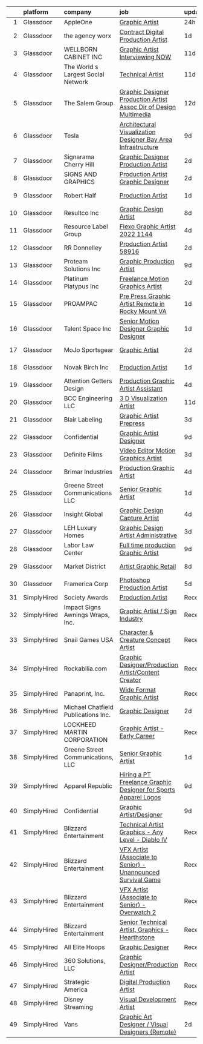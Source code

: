 

|    | platform    | company                             | job                                                                                                                                                                                                                                                                                                                                                                                                                                                                                                                                                                                                                                                                                                                                                                                                                                                                                                                                                                            | update_time   | location        |
|---:|:------------|:------------------------------------|:-------------------------------------------------------------------------------------------------------------------------------------------------------------------------------------------------------------------------------------------------------------------------------------------------------------------------------------------------------------------------------------------------------------------------------------------------------------------------------------------------------------------------------------------------------------------------------------------------------------------------------------------------------------------------------------------------------------------------------------------------------------------------------------------------------------------------------------------------------------------------------------------------------------------------------------------------------------------------------|:--------------|:----------------|
|  1 | Glassdoor   | AppleOne                            | [Graphic Artist](https://www.glassdoor.com/partner/jobListing.htm?pos=118&ao=1110586&s=58&guid=0000018397831816b24b67d22ed7a5f4&src=GD_JOB_AD&t=SR&vt=w&ea=1&cs=1_fbb46bcd&cb=1664694294908&jobListingId=1008177090872&cpc=9908D8D4413DBB8A&jrtk=3-0-1gebo661o2i7a001-1gebo662gi7ls800-9bc3a9fcd9d85e2f--6NYlbfkN0Akmm0SHSm6KXMG3PLe28cvsql5ALZY-VGg2iXYcU3b0_QqRwb6uEYTLIurolMOrvzVjwvofrjQQG1QRM7bs6xXJ3YnWgN3giFYKRj-P70AiQljaYbD-jXXdUH5o0LLQbVKn2yIGb2D-fEHJUj4KaFjKJwVB4J9zaXX0WfnVzFtqSCp7D2yKsSwd9yjW_Y_zPs-W6XJozQ0N2n6EIRJTHEVVAkcJLgsTPYMvqoPaealh9cakZ0j7sYeV9kUqZZBEZdxQVZRgLKrSYczFxA70q6W2UCDeZ2CLiPMECii2WsSTAoBE_5g7YnsoZ9EDDoFIuyfxqD8yyt_N5avsW72X9cioh71cOOahZB7Fp-YNxNFQlyeOR_pfyw9lI4v8VuBKufIwjDA9K-xzRXEVkwqQLfMlmgKDFjPBlZSDYjOJ3LZE4lLSJUIpf3s9kD4bBocbREgbO-Gjp6K7Z6MpVpJphJXHcnM4nXe-dYcFzPLj-W36Qe2PNakkvjZl4fNkvZHqOIdZIf4gHidKEW1Umk0BesKSHq7L_1FnF0OzYHtEZoj0tFOw3b0N6jhgkh7vexvrzRGOYFhdWESMTs-S0vlxuCh7OH_cnCUk48%3D)                        | 24h           | Corona, CA      |
|  2 | Glassdoor   | the agency worx                     | [Contract Digital Production Artist](https://www.glassdoor.com/partner/jobListing.htm?pos=130&ao=1110586&s=58&guid=0000018397831816b24b67d22ed7a5f4&src=GD_JOB_AD&t=SR&vt=w&ea=1&cs=1_e5a29e46&cb=1664694294909&jobListingId=1008174949891&cpc=FA84DF7EA1EC2398&jrtk=3-0-1gebo661o2i7a001-1gebo662gi7ls800-5aa36e5207e10dbe--6NYlbfkN0CNOKpjDIEH11s39GTuUki_mvxNbnX5BtDlH5CMrheAnKze_5JrwQ4joDkGUDohP_TrpD7pR57IWNRg20vGGlWyM0O6kgauzL91calhLMakeVSv5Shbwhy56pQolcK01yk62CgEVAollrmpPHxyeetwk_PLEyddjicKGPmh7177ehdNA27ia79fcs3ScZ2J4w1qjsyWzwziwJWY1oKVOl5Ip2VynrAL84uHHCqjDFwk07K84Xt5SANW5NfXyGV5bnHlMdeaPprmvDa8TuFZmjjdxj-ctg9KqT-gIIc4i_Ex7Mv5I4DNszpL9cn2M0LYqHnH5iLfC_tUwvMJAfCf7q1J07clqFbVaTji9iea2mYL3n5R94BEil8rarolA_Jb_tVuH-IrTB3uv4jtKWFX51MW-1HHzZ-Y2r1VKuqsP5J-297Ssf6NYbRxG349b3a7h6huF9E_PZwBOcDWEILnYxW9dMZQla2udLu79An5tcUs3WSE1nqZtNQ49S7NUFHg91z1prW6f3NAI0DrBLAE-dL8zNHCDgFe6Du_EsOdMVRqSA%3D%3D)                                                      | 1d            | New York, NY    |
|  3 | Glassdoor   | WELLBORN CABINET  INC               | [Graphic Artist   Interviewing NOW](https://www.glassdoor.com/partner/jobListing.htm?pos=124&ao=1110586&s=58&guid=0000018397831816b24b67d22ed7a5f4&src=GD_JOB_AD&t=SR&vt=w&ea=1&cs=1_2b48f933&cb=1664694294908&jobListingId=1008151330008&cpc=32EE424DE2B657EB&jrtk=3-0-1gebo661o2i7a001-1gebo662gi7ls800-9b37facb50ff1e26--6NYlbfkN0AhkjNy_Xj15MaJT8SEVZ_cPLF5-iMt0WSLYnUgPquIKJifxFTALjyZf_g7Fp1SEQjS1_Scan0O1cBmrehnJ7AwLotLL7Aa3qDEIriMcZe3t9JHibZXXJbw0Tz49-woX-nYUxNUWqIaMp4L4lyYlw0OvSjn7zrdhHveLXtnp-39nRhXSTJhKhgQhVWJGySRDOoeyovXYhGuLZany__CEyOWrUCBpJ3_q9GDulHCeRAmnvxGDdR5n9VYOMAhV-HjoLaOESlLar3bgw6_3HXVZwBahDLLylGZP5k0ltZGYVVQEYXnciXjre70nS9mkKobvwJRX4rTpH37PmiSgt_fkdUoSmPd8Mjbg0fJ_aVaetvDJhVoFlDp6sfQ-NG5fC6nxSUcql5QJ0LMG6OY2ptCxWj5OZRBUPstxCQcP_F8PomrGWdayjeJZ_2qUbxNyenVMoou0PV2TOzqETDe2BVBphvrDaam8wLFqSXplzEPR_x5fCwgH36ug9aDqUakl7TaYeuPQ9DF2SgRlVMwIHNbQxlB)                                                                                   | 11d           | Ashland, AL     |
|  4 | Glassdoor   | The World s Largest Social Network  | [Technical Artist](https://www.glassdoor.com/partner/jobListing.htm?pos=129&ao=1110586&s=58&guid=0000018397831816b24b67d22ed7a5f4&src=GD_JOB_AD&t=SR&vt=w&ea=1&cs=1_56971175&cb=1664694294909&jobListingId=1008152609394&cpc=F4EED0218A761C36&jrtk=3-0-1gebo661o2i7a001-1gebo662gi7ls800-f4704476e21baf2e--6NYlbfkN0DSgjPPcnEdvoK3uuxfISLALE6pB1FR7YSHOr_tSg5_QGIhoz_2VqUepdcKLBLI_zTYRTCT7JhMtuCzHb0Oliz6FG0C2h6_WcPQ0LrD8cCpioORXp_DZRbl_vvbFNtds92m0_tpI1ukYR3DwF1D-hGwNXeviqYsMHIPWO4BUkT9wTmIMbgmjDYonY0s3HndEkLMaG_oKaNPgGDb3aWY_C3VUDCeImscpreG66G7k8Z_8SPHR5i81wWrku3n33YNhy2Tlo2RYMyEIKQuVE0DbFn93an_HIvU-3wt0skgpKtfH1ePJ5CyZwyQBmL-HYmDksY0FIsDy2Y7uhFXP9TSmKPw6JBW8Izjrfu8nfgRJe44nANuKXwvVBN-5ZRQBwKZqIJsAM25ncy60ED1s8VD_owcBB2g-q82GSyQIoL6WBCnzNvNV--h2gZLCGUKwoswHrFjJjIWNxWqoAjOwpLMDD6IgndyxhKtF9QanBtbtz6VLT055CJrVIxx5bNmVyv17lLrI8arDtqHigqeybsgaMYCqFKzhJxs8AqLnrHKCCVAQl7hyKo7k5XnSh6h13IzMdgdAF3xk3N0OoyUVQ8NBOyftoL6cTovlHA%3D)                      | 11d           | Los Angeles, CA |
|  5 | Glassdoor   | The Salem Group                     | [Graphic Designer Production Artist  Assoc Dir of Design   Multimedia ](https://www.glassdoor.com/partner/jobListing.htm?pos=128&ao=1110586&s=58&guid=0000018397831816b24b67d22ed7a5f4&src=GD_JOB_AD&t=SR&vt=w&ea=1&cs=1_0c0340c9&cb=1664694294909&jobListingId=1008148990064&cpc=9908D8D4413DBB8A&jrtk=3-0-1gebo661o2i7a001-1gebo662gi7ls800-2fe65082ed9366e1--6NYlbfkN0DI1J_ROInBGL9dGBTS_0PV-qHgO32yAcDg9F7g9YSAovNFQkFD9voTeHgmiyAO-U6ACilEkod9qCf9qDDbkGdh0XDg9_ONo27BF9o_9TR7TaVFzN1H9NGCu1Toa0no-X56s-C9eyYkdPoTX17ld4KkGt5VT-Uxr6xwWvZOu_3h8iEOymjOjeMKeb3ZQUnCh_toKtq2XwsWlCI7rk0o850I7c0scLdEXg9FA5F5NTNay90cn6X3hkny6AY8bjzYE8ec0sSZ56AMEoB9kQQBC0xuL3aXdObXSQJwbo-BS-p8WO-2sNux5-uMDHdbsM0w-GDIiIXiD8EPxNahsfiW3cLgIW0witkhOzs_xhB0EINkJkau0-4ZJy87b1TvwTr6Ei0AHfMOTe1Hm5951Ar957Q6pazSzUkyyPVn_2Je0A8GG4Lof_lX9WnznNX0dbQvtSJTEkGCf9HAYrxUPCQSBu0uepiXtPkQja1dWp1A6Vh0tGUeW4TYXdJWPREh-eMccXIh0wH-c_GeOlgPctDTTczwB9L_D7SxAqDGNI_9Mm29IU26E189zsbGkEkH6dD1krs%3D) | 12d           | Chicago, IL     |
|  6 | Glassdoor   | Tesla                               | [Architectural Visualization Designer  Bay Area Infrastructure](https://www.glassdoor.com/partner/jobListing.htm?pos=123&ao=1110586&s=58&guid=0000018397831816b24b67d22ed7a5f4&src=GD_JOB_AD&t=SR&vt=w&cs=1_6be6c27a&cb=1664694294908&jobListingId=1008157424103&cpc=2CAED5C921A5F994&jrtk=3-0-1gebo661o2i7a001-1gebo662gi7ls800-c00e3ce54c079d87--6NYlbfkN0BkX03mv_qGbDFMol2YHqLRvzzvm2LmpzMO_FcYL_FtJlnJTzsjtFTdelRG5HbGrIfKuF7l_SRluDws8697LYRRPx4MMFF7B7pwyjHfCpqmLzDqtWZBv9sBU-l4VTomUZzFVEn3FD13pc01LVCjOXxofHXMT-b-Wgq_cKBdsuUzgmhEWQYaP4y9SHHRVh762eHfQRgB0CQdRbzMaW46jMppJNcxd8ebmKJiHOCoSFeg-oPeRdx5ctYLsDOxiYDOlyUFueACo_2HvgkKmmAudXU-McAOX1LiOrqJfdZ73tXkejLb8M-dIaiTkFvZyWJO3XXP7o61YS-rA9Krc2dlHfXQPjyMamvEHzO6ok_QbdP4UVwWc3tZWrog0EfAot4noQINktu8Uh1CNVJ0c75gYWlBtUvxQPPScLAugd_lSqGBVk-LgzOwpDrNHyjaWvwJGFp1E8Xn1J5c5D3SM6O0j5MnQ5ybNMLuBV_eTOY8cjJdeZWqTwx2NRyLFnQWw_qfkGaJ83QETzcxo3pFnU48LyQLiYdIuW55Tbc%3D)                                              | 9d            | Fremont, CA     |
|  7 | Glassdoor   | Signarama Cherry Hill               | [Graphic Designer Production Artist](https://www.glassdoor.com/partner/jobListing.htm?pos=115&ao=1110586&s=58&guid=0000018397831816b24b67d22ed7a5f4&src=GD_JOB_AD&t=SR&vt=w&ea=1&cs=1_e75df1e9&cb=1664694294907&jobListingId=1008171340862&cpc=9952A63AB06E78AD&jrtk=3-0-1gebo661o2i7a001-1gebo662gi7ls800-b91506c3b95d1793--6NYlbfkN0AB1JLwZtCwk1CIyZWoT1ZorXU6iisyKeD3-nJOT4wOf3zPvvIzlqrm4mgJkFTcrqIjRfUzMc1S5s8wmCQUe01pikxmbAnyJEfkPhHlbOcubWoiU2FMLRvkpegKenVV-hDMyZFsgUszh8z8_bBDAgQYUJUnVnZnUmK38hLKrpfz7AlOpapu_MpfR14jq_hwpF8Zp8vwOoLhtNrSRLhw8Iol0F03grfj6rBZcad3so8LcVLNPyHFUcV5iqIUO7yLxBrXtspHLtEuyw57dClnKB0MatT_cwR06xnXckCyewztWQfWIe_LEGCDevhN9dnvPmxDmVd--wAPOK472PKL8herP0S9Uw3kd0pKCQgvSbJnUZHdnFq-cqrbZvyCzVNNN7UiNZfV9FyfYmyRyKPQNL-QLbQM3DGa0fqUnn-AlFXtEXwd79F7konrz_PvLOgPqxkpoj8N-kT_J8ZtkAIA_P80eAsPPTnVWu8MVV_M-J_QA8RfwUm3C6gJdIchd0Wt16KE42-xjN3ws0plxc2CFAkA)                                                                                  | 2d            | Cherry Hill, NJ |
|  8 | Glassdoor   | SIGNS AND GRAPHICS                  | [Production Artist Graphic Designer](https://www.glassdoor.com/partner/jobListing.htm?pos=108&ao=1110586&s=58&guid=0000018397831816b24b67d22ed7a5f4&src=GD_JOB_AD&t=SR&vt=w&ea=1&cs=1_e4cfeaa8&cb=1664694294906&jobListingId=1008172229191&cpc=0C1A14C72F2C651E&jrtk=3-0-1gebo661o2i7a001-1gebo662gi7ls800-b19c6397b21dce4e--6NYlbfkN0BLHrcnJFjFStrARECeOnAtL_03lJW1Jty7r9AJqYZZCnbosjG_wiKZ1wcw83_IW-j0Ax87lCAg6PCsUn-pEmID_34JabrUp2sq3kGZTPS0xJuDlzO8lKmKtPqa4K5tYvQnTJmWcPG_OIEeYZfOAFfbC99I81xW6HuLKgo3eX8ao6ghJvg__qFTIYo0uE77wAdz_YI_AeMHNp768NRyIciMZKMeTLHzr7Gf0GRolhjXk8SchA2YVn9GHA6Uyaw1b1Pz3Gz4QztKWLwyw2xpDneDwcMOC_6iEqlS6IiDNqM0OjwLMx4TJjXttIBoZ-KEsXb_-dqvG_F9sLPeSPyROdj9wdwpXrf6ePV_xp6_0fZaZ86iWuF1-Dtxll0be66iO6Io2kyK-G2zbjMZs1AkgvMcanwKlewhGjhjxwFaPF_Ql0t5AyglIzvrqNDv9k9yxz6pvRroFsJ-ipA08UmoU63vE3wH-pHmJ3wyLKnTaNElMd81H32tqPcavUSaNrg5HUC3h2fVtHXocg%3D%3D)                                                                                      | 2d            | Naperville, IL  |
|  9 | Glassdoor   | Robert Half                         | [Production Artist](https://www.glassdoor.com/partner/jobListing.htm?pos=122&ao=1110586&s=58&guid=0000018397831816b24b67d22ed7a5f4&src=GD_JOB_AD&t=SR&vt=w&ea=1&cs=1_b0bc9d5f&cb=1664694294908&jobListingId=1008174960427&cpc=3DB599BF2F4828F0&jrtk=3-0-1gebo661o2i7a001-1gebo662gi7ls800-d41d3ebc8835de54--6NYlbfkN0CpzDdaQkua3np5pkmj49lKioZwmwxQ-yx5plwbYmV_M2CLBDBrPEXoXkIUtnH_BUdWURduWc5yCUj4mYIULKBOdS30AUZdje_R0dcO31KPexb85VsfSZfqLLZ1F7VW4DYKyNm5_WiFQs6f3xnSMgxidliHo2nBV_PLDmkfGFybXfLP3k1rjcgTbNQPT7587fAgW40NH7z1OW7KnxdCmT8ynAfiiEC_8AB2Y15WmgphByQOHP24wzCg48THkiEM4oX_0l2-RF-2G19ODTsi0UzPMl7e2CoLmPzHQ0zzITrsEk3gd4CYIniN-548YD-CKzFd62RoRU3704QYtWBsrT7usjNf-MnTNzfOlgkE_vDDOcYj3XMeKaI9QorFw98ACUHixRLa1GyW9eBNshgtPrhsaXJaQzpzIZ84JgQguGyhcHvq5EzHLDPvK6BTwnH6XAAgee1wTq8WYjFmR6sZvpF4k4gKQao292guAACKNMv8gsR5ubGm5h6PjvixeMKXzF2N0zDNUgXAe_ngQGmwP3zCsfMQk5mLI_5x5PyUNqn4AmVd-qcaHY--WgZBJejPJjA%3D)                                                     | 1d            | Burlington, NC  |
| 10 | Glassdoor   | Resultco  Inc                       | [Graphic Design Artist](https://www.glassdoor.com/partner/jobListing.htm?pos=102&ao=1110586&s=58&guid=0000018397831816b24b67d22ed7a5f4&src=GD_JOB_AD&t=SR&vt=w&ea=1&cs=1_f5c63e42&cb=1664694294905&jobListingId=1008158763572&cpc=41F4513DE90102B9&jrtk=3-0-1gebo661o2i7a001-1gebo662gi7ls800-15b7f6576225facb--6NYlbfkN0DeQGf4AmRrHPxvCZ-7rfCoEZ6TCTj4B1dx3K1REUlgSnB9core8ecicae8SUtyUdSKiVld7nMtvRBR897SQfY4gVUnjHmtnEbSlX65Z2vGizsHrr6BI2qCNxJWbO9sLBnePA7D67Oqowp0gDkhbVv2OfwZYTj-wcoae2h487PkkJpYT7VofTqiKpnJhjuMLYqPtfIKn7P4760R6xcaqyLa3wthcZof85sVXa8ojw7hjdkX851APHcckgcjizWD9KR5PeXYu09LrGwwU31L5tUm7e0-D-flVWTxHD_qhUho-0m8ELsIP3cufAlqxPPVubW9DK7FVh0WdeDp5asB6rqKFI5WplfsouIMHtkX6DfJmSEW_4wQUeQ-Zku1Ti6Xt6GvP9nIEuPDcI0SO6YbZsh1q_HeA_ZzVw0Djgfn27jy5DMXXj22N1-Fbt2ZsGps4bcHgXErqp7_j7rp5JaxpQ53TobwyqMox4rNHpFkcURXWCJq536XlOqjT9CACIMWPH7wPXBXI-lgtH9RMsHcf1RO)                                                                                               | 8d            | Novi, MI        |
| 11 | Glassdoor   | Resource Label Group                | [Flexo Graphic Artist  2022 1144 ](https://www.glassdoor.com/partner/jobListing.htm?pos=119&ao=1110586&s=58&guid=0000018397831816b24b67d22ed7a5f4&src=GD_JOB_AD&t=SR&vt=w&ea=1&cs=1_3504709d&cb=1664694294908&jobListingId=1008165685865&cpc=6BBECBC74F3AC36E&jrtk=3-0-1gebo661o2i7a001-1gebo662gi7ls800-6f85ee3588db0279--6NYlbfkN0B2WR4plp6y5p-zYGFLU1nYKWjfphwhtqV0dXUQ3iz0aa60mSLaO95d4Ht_o-GO6MowBQ-58VjOhEJtVNW8b5IYtBnh8XwcMcZCoaF0caCjnXK_6KozuHR-wSKKblO-oSVSP1eYaxx3ck1aMV4aQa_8MN8mJPbpkFJgF_3MuI3hj5AKK4csEXMGCJKDcUi0BMSq9wGmd5CP_c-2myhxtgh8ul7FbfycSSFezULcdZGaJt6kuApbGJHOZ6UtXTQw2r1dUZ454hw4HB6usATg9nST8Ik61jDAiMUX1DNOmy9O0YdTtX8xJF_5Z-HrTQWxgVkLHHa-OeEMAK4W2oz13eFo6oNw4ifZf8zlPptjEtW0zecLeL1T7vtZWmaVY-lbFi8i5TMWCQBzFv0_Tmybz0Ytmk5AbUhxCMFKWuatmAAnQSAB2fibNejbvE9pDi56PyuR-PknnNmPZjlTufXJHsHZ1Z5N3GRySX9dVakXpJ0BkncErFz709mHGiD7FIExEJkD68_S1OQOHBeoCsqsoVW3)                                                                                    | 4d            | Milpitas, CA    |
| 12 | Glassdoor   | RR Donnelley                        | [Production Artist   58916](https://www.glassdoor.com/partner/jobListing.htm?pos=120&ao=1110586&s=58&guid=0000018397831816b24b67d22ed7a5f4&src=GD_JOB_AD&t=SR&vt=w&ea=1&cs=1_073e8ad4&cb=1664694294908&jobListingId=1008171589945&cpc=B101C867B3EF2D75&jrtk=3-0-1gebo661o2i7a001-1gebo662gi7ls800-14b40de6b16644d9--6NYlbfkN0AD6XRjWzGsYkgq3cP_nmG8Ct3d_1eRbAqPP9NkOlY20LIafsXd39kZCKTtq2QNTOXeCfxNm7I1tvuLohw5tekycXEm8bbs9E8AkgQP5fHA50tNmXTVIqt9uMKLfQnN8emmnRPc5vy0F3fIuExCvuu2tKpfqzAwY_FZOB9YYMjUl2YDLymGbVSWoNVzMkrxy80tQNcTyUM1ckjsSSySh4bv_q6jE9SElv1ZDAy1RVuK7U6Zhs5n4P9eawST0QIlQbcsn5CAv_qwVaLr2r2MWs8F4kuTR4KsATuEGIBEaFeqTZ0kLJaorMeAIYtyC0izunPSlg40bOmmHQf8t7p2L0-R2SI1zTLvvANWA2ozvfGjY-Znr41zwHZXKZwaWA9mllfMkXDjeCj3AeqW3y8ZrE1lErjSB7eXzEYt0KKfdiU60dJxSS6ogvwWQ5kzZo444x2gcPbSVZb8ovZFgZOkqttm1kAvdZJzMzBTGbUsvepY8CizsD3c78OqpVmy7-cOPEc4uByCdAipgQ%3D%3D)                                                                                               | 2d            | Southfield, MI  |
| 13 | Glassdoor   | Proteam Solutions Inc               | [Graphic Production Artist](https://www.glassdoor.com/partner/jobListing.htm?pos=114&ao=1110586&s=58&guid=0000018397831816b24b67d22ed7a5f4&src=GD_JOB_AD&t=SR&vt=w&ea=1&cs=1_deea576e&cb=1664694294907&jobListingId=1008156779086&cpc=65CC663E25211861&jrtk=3-0-1gebo661o2i7a001-1gebo662gi7ls800-4ed327d40ffa8e77--6NYlbfkN0AEHyidsAqlM5jU6RNZv1Yf_D4e3sgfUyke_uMGTUdwuPcr_55d09YAwWfoz-8bbbz2oczzLuqmAlXBD17WLiViI2qXBXXoeRYVSHxe7thD9-93Lo6zQvDzENd8JhAJfyI0-viby3nyz4r2NTiCIQGbnQqo3REcQ8DsYgIye0WbygeezY_Pa6Sgrb0xxC_gUefCRU1HJr_0wcZLpVBSCw16KZvkOPm_orvLMyBUHhqmpmNqdVvBx6-7yBqXUc-Oo-jkDzJSzIb7mdXG7U7upTZRYAq0AlzmfROQvfVRlAxDA3ih_NwcCq9IVZPg3juqrbz6AN8hXPEKTA0jGqY05J153faOajSQJJlDTfWokUX_zkcJGzzTHkbOcM_qKPMuEv2hS2-KR9f7SAafUt6igawj5QGcbmBqcNoHB4myQZTbzdBhMUH6nGbQpKDt9S2V21ihgFciFA7hz_gLZS9HNTsOYQXzwp-8cIkXPoRNA1FRY2sIxK1ElJar4rykoZiYawnXO_2pYW-JsJ8mH1tZF_NA)                                                                                           | 9d            | Remote          |
| 14 | Glassdoor   | Platinum Platypus Inc               | [Freelance Motion Graphics Artist](https://www.glassdoor.com/partner/jobListing.htm?pos=105&ao=1110586&s=58&guid=0000018397831816b24b67d22ed7a5f4&src=GD_JOB_AD&t=SR&vt=w&ea=1&cs=1_54981a14&cb=1664694294906&jobListingId=1008171047992&cpc=01C0F35AFA5AA31B&jrtk=3-0-1gebo661o2i7a001-1gebo662gi7ls800-4e579694eb9d841e--6NYlbfkN0ChNQrbBQP-yodhqf6oFdODMgFeboQaGB94W3mDVh_v5x-hYDho02ZcVcPtC89B2HXFnmbOmiCLo-qlftHgzMlQxafYUzi-3pa-D1nRc8TrIKwMVnzL_1tqqjq9jt0dkvTmLSLm_VOvdTPmOCP7k5KC8o04Cw788A2QpWSb1OR_vHsma6G30YGMOjImRijYKEzP4pbBtbCqEO_2jrmNvp1W1o38kP1uzv9LL5eYvOwPf1UxS4apGSAR9bMI3IciFLYShHg-9mLIi9IzE08xk7Olw_id03aTnQKLIz3zCs9HFGKBphGDWCusVDioEF_sCgE8EGNecG6NW2tBBOKBrOkiRWQzPAa4Y0b4HNODW0XYjmc6x_O3oPvpdEGruyENCRFkAB2Kxq-Ku1lRFMLqE_-ulx0bW5sS5eVooUBuvk2Os98MGgOCGU55qDiDxJFzKmOqiwYAXPrUDPa50WWrMRDKr0C5mElW_HghRdgiRC4h82VUTmoIHKHMoBO9ahgzNg4EHTQawEOS89Eaf71A9V04)                                                                                    | 2d            | Bethpage, NY    |
| 15 | Glassdoor   | PROAMPAC                            | [Pre Press Graphic Artist  Remote in Rocky Mount  VA](https://www.glassdoor.com/partner/jobListing.htm?pos=110&ao=1110586&s=58&guid=0000018397831816b24b67d22ed7a5f4&src=GD_JOB_AD&t=SR&vt=w&cs=1_0df7b593&cb=1664694294906&jobListingId=1008175162348&cpc=82B3195DA92CAF92&jrtk=3-0-1gebo661o2i7a001-1gebo662gi7ls800-55fc361c85937629--6NYlbfkN0BUPABD-JdRRDh7EmCLK9y_9dLWAT252xWhbSL5vLFFg8dz1vIT__WS1V7NiyUpaLXp7J0VS4HZdIWho2aktOJTewQod_6-1ugis5bwOx_FGTAKwLdkN-TnaYuli9pqyK1gRZnuvuTyjh43vuXsPYslIRBYupDZqf-aZy10pMqSwPYEkDnQv3VXbm51Ml8vnAIwo8czG8DXDfIhLcnVaEW1uxiOmBxtbPk-t9_UhIa-vxepIWfyT-4g8Z5UdNOV5Yb_rXLOOJWDwxiF0TidnnLMgQaAoHlsVLcy5r2nzccSiMQy2CeaCZvOLEK5Q8pSGpXGJVguKkE9E9xU_ncSjti1eu06hcMcERBXHKUY8liJw4GQKBYY-faGL6FgBUXfeBPNBgLy1DWlUEwK1t-njpbJsbBFZLNtf0h5lB1MqagvRhK2dnptWdWo5rcxL9lAAVct1jubPU9GUFkuRlKQL5gE3trTqu-SE20YWm9FxgHbwP-PAKxMbWQ39x_jOFgqgNIJL8-iUAtbEA%3D%3D)                                                                          | 1d            | Rocky Mount, VA |
| 16 | Glassdoor   | Talent Space  Inc                   | [Senior Motion Designer  Graphic Designer ](https://www.glassdoor.com/partner/jobListing.htm?pos=127&ao=1110586&s=58&guid=0000018397831816b24b67d22ed7a5f4&src=GD_JOB_AD&t=SR&vt=w&ea=1&cs=1_01332e9d&cb=1664694294909&jobListingId=1008174155071&cpc=48B9F4758953335C&jrtk=3-0-1gebo661o2i7a001-1gebo662gi7ls800-b0d549859c5e7620--6NYlbfkN0BOEstObOQD_ogjKDbW5-Rezlx5r_kqSXxr2dm5zbHa8vBTRAAfVnIbwd_vTYl9BThrT_KcXkiHxGACvvkBhjq73Ab3nV-cXqfN2Lbwkapo-hfY3cRN2V4qdUxNyArDCsqVAuJgvb4C0EpA0caf-VbBaBSS96Pw3QKEucQOzPi9zlq7DQczSy6_af6lPa__jlIfaN0USy8SMHuJL5Hzq0TEoeJxZJsFN3FKoEt4E3Nsj41ghDjOVEAynBWD6KoK68est3-jPUHgX36ezZ3FWWMf9l0H9IzL2VtMdwdOVgjA8F6_ySDK_zGwgzwATDHS5WchyJ2lbWeKhh5mKIl1lKyfVitfSRPnZVf9QyWu9Ly4xx4S6wWMHo091NI_o94Z__zFwZtOTt6S5UX7Eqweh55vGHSpd0mTnm52JK4GCqqIzAsRO5KgAWh6mBCToeZMxEiOuE6J5CXelMRKiDASr7MTMwBTzNt8kui1JdKoKgHlnYIAkkcql_MKTEePfT4DWOmeYE7gmw8E1ZsNXjKqACq28VGEkCZ_fuE%3D)                                                             | 1d            | Remote          |
| 17 | Glassdoor   | MoJo Sportsgear                     | [Graphic Artist](https://www.glassdoor.com/partner/jobListing.htm?pos=111&ao=1110586&s=58&guid=0000018397831816b24b67d22ed7a5f4&src=GD_JOB_AD&t=SR&vt=w&ea=1&cs=1_36157e47&cb=1664694294907&jobListingId=1008171512400&cpc=7095061949A44974&jrtk=3-0-1gebo661o2i7a001-1gebo662gi7ls800-1f00c6af5be35ed5--6NYlbfkN0DLWr0FuvwmpNY589ecXM0wpB-l41nBtAe9mv-PvJGiqQM4HdeWJsAog3PQh3z0yuhy_Mqf_0eMRTqhm8q8fh-QeCaySDe5u-gwlX1cGJcKspCcvEhx5VtENl3hT1szZMMr6mZOCo_qC0m76Vb_RG8Ig-Ieexn74v70IthqcMJZ983OaBp9vGEtF4KOafGRwxBcugUHk2FhEwtUiie1Q-Hyr9a-jw6DCKNBuutCdET3lXpLkg8Q66rLHAtHK0mu94dRyiOgmQs2d2kD-4SHGUeC-YRzvShwAbDJQPu0hHtrvzUo9V_fcoYTI79jBKVpzRfebQhW-UUeP8o5_490H7ucvdXKaofoLbck8rw14aALtTofiGrWA5mo3i8JU1rSgjGgXPkd90TbC5IK1nUHSsR0gx5GGN4yHb_ZLbMqgJw0WmbCS1VsNiEF-Vo_5pzor3zquV_doRzBJiDsmKtYWB3HxjBzoWzIyzt8i8Fpg6nYh71yQhC88yWaJeFhl20xQxs%3D)                                                                                                                        | 2d            | Columbus, OH    |
| 18 | Glassdoor   | Novak Birch  Inc                    | [Production Artist](https://www.glassdoor.com/partner/jobListing.htm?pos=107&ao=1110586&s=58&guid=0000018397831816b24b67d22ed7a5f4&src=GD_JOB_AD&t=SR&vt=w&ea=1&cs=1_ea1354af&cb=1664694294906&jobListingId=1008174988239&cpc=85D4E989D68E6247&jrtk=3-0-1gebo661o2i7a001-1gebo662gi7ls800-d129d30b54c4fa0b--6NYlbfkN0BBGG9LMNqL16EzDx9S3nKk4b6IwprgSJginr0DZD_oW-QspO1HW55HU_3oc1yK5oIBs_RZmGml0RIOMW-RqtA4KhwiCON9XLBzpZqdmJ_xuR9LefFH47itFPBfUUHS2rrl2ADeubi4dA5wOhtMMjz_JeKhVkUyyyiz-Pdx1IGhawkTcONwN3xddIGDvEUW4BmvxfULV-JEmY4yGnJpV8T3ChmFZJdhNW4WqrENa_Lz4ZwpfO2W3YH77Q5FGPUIgnGYFC2xSzVtNynogEPSwnkglo0wN9mCLGFqUqUI2rr3ZhkYlKULNu7BgRP42ugpyhSXWr2dIzbLhpoGgd0xqOaNjbNCBSfWDyP8MDo2CP-3WcU0BF5gmSR6FPAmhcEqf3qlgNH8f2O8k1Hdb8DK5l7TbSR_TLGMvJJ8G-5u9FakPf1VFrpwpChlJe49cRafhrp68UpzPoldgW3hjjgeedrES1sFtzn-oW7z-oKPGYKFsiFX3l5KAWj55FGiI6yjjnHSGhN8J4Na0w%3D%3D)                                                                                                       | 1d            | Brooklyn, MD    |
| 19 | Glassdoor   | Attention Getters Design            | [Production   Graphic Artist Assistant](https://www.glassdoor.com/partner/jobListing.htm?pos=113&ao=1110586&s=58&guid=0000018397831816b24b67d22ed7a5f4&src=GD_JOB_AD&t=SR&vt=w&ea=1&cs=1_69684130&cb=1664694294907&jobListingId=1008165434131&cpc=B576E40E3A51D23B&jrtk=3-0-1gebo661o2i7a001-1gebo662gi7ls800-adb3087f81ac73a9--6NYlbfkN0COcDw_2rzmOwXmDa2sFdISx-jkk_61EYZJCIePYVoem1pnPAL0h8Gj2onIpTc2T8-kTv7fkaP7ePJ9xhPgoE_uB7WFLWN3oa8tOgQp3jfc2pO2Q1wSoda6yfxLchkznjjyNMxE0-MFrjQFWVaq3PbgQXQh5Nt1fn_utLL0kS1j2SGO-Qv_U12_g3G5QGiN5YpP2W5G-BXWVb2Vxe88UlolPwvepde3-7q6SlF1P9BF_5PEh0GLr0qDfZ7HNnzLAjPNmncr1Mtf8ic_hZR5y38Y_8XIh45Wc8e_CQ2vDLibk5YFKv-r2q186HIpX1wzWzZq6H3LWZrgdDL4qMA3c7SsjGXDXrz4otLOBoaU0EqwC2W5gUht9PYmG3uc8_xQ2rWbWKwLfgVVgrNiId_DLIZUGwg3Zws5hvipCxM5nQp5RFs6XDqMpnk9PI9Rd6p5_VkJiR5MmD3Lz3gfsZSDKxSUETP1MwtqvSkgT2DQF7RlZmrX6wsgbc2fEo9wn1T5w5lPfZYAd3_dQC7oBSKV1BmY)                                                                               | 4d            | El Cajon, CA    |
| 20 | Glassdoor   | BCC Engineering  LLC                | [3 D Visualization Artist](https://www.glassdoor.com/partner/jobListing.htm?pos=104&ao=1110586&s=58&guid=0000018397831816b24b67d22ed7a5f4&src=GD_JOB_AD&t=SR&vt=w&ea=1&cs=1_ab11ea71&cb=1664694294906&jobListingId=1008152719316&cpc=D975E6D323D47586&jrtk=3-0-1gebo661o2i7a001-1gebo662gi7ls800-04b7d80e9c0fc6af--6NYlbfkN0CAddgBklkkUojUV23C5ENrBOX7WyNdbf0KU89bOUJxK2QK6DCs98sKGauzi1vKMHI8wyOyZg7YiCAZD3hSoe0-rxv12lydIxZIwg4dCtQJNwfSpk7uBqwFx9BIT1ctrc7M3yfHhNlRARo16HI8nnrFREmATAliEBIyJ3E-_EhSNTaNANgWD0ufxfCIVb2PR03Vxv_V2mn-6nk4Es9C9GwVBe9KDw5UuPiRhaYRCeJFSnkM6qBS1OW9lFJO8ebY6habyd4L_UEBIB3suqwnyc4WCsVS8TWdF01-H-zTliDBJVQIkTIjUUVA-DHJzjeRCfwnjOUrDTTeBsacXupInxwnaRI2L0sONd2ZMxsgtJry9DA4FiMQ4tL-x9o0BBZrZiwNPtGEb6sMfqappUrnQWOD7bdwp8ky3kDQlAlNpVT3ImfUBvlKzSv_ms1U1EbrITDmeNsxlyfeX6ZUSQ1pVsuaBAT9JztdMMQ3-LOvqOkpcwvHhkFKXikObpe_bcgyjHY6gsL182F60B7vr9oZzKo2PKAIs8JK5GZW35QvlI4KwMI-JiBppKOL16gdCxZzaEKK47XGtFYX1g%3D%3D)                                | 11d           | Miami, FL       |
| 21 | Glassdoor   | Blair Labeling                      | [Graphic Artist   Prepress ](https://www.glassdoor.com/partner/jobListing.htm?pos=103&ao=1110586&s=58&guid=0000018397831816b24b67d22ed7a5f4&src=GD_JOB_AD&t=SR&vt=w&ea=1&cs=1_bbe34555&cb=1664694294906&jobListingId=1008168686905&cpc=0A88B0016E52E137&jrtk=3-0-1gebo661o2i7a001-1gebo662gi7ls800-8a9c31a51758d87c--6NYlbfkN0Bo_CM2a8GgFIiw_-9fb5ug3xmG_MFCzpxBl7ntROtVZSqlWgkWgm6QNwDCwIdXC17UP14Ka69yPNEWLKNOhVMSS7Os03ZC_Tmp7FWR6Mk_ScV2wCp3wLHxjPVzHNNyW8Wg1tbtVpNui45XeIHfxiFnTtfx85BQaSW9CvtRJ3WS7-a6YHOKPJc8vbO3Yu5ANdw6xbQqOzarK59YjkX5ddnZju9EDQVnTZro9lWosFf_RPNHEbzA6rHGLUHyDNVFTUR_2b0wKDI4xNI_sb4XOe_E_WaQcDUGEko8jRYIUnr9VTWHZkQazpUSIFR3Xa7K0aPB27mJRJ27u3Jh4DCPl7HhIOFSrli6E87YA3yWRWCRqOAtdHpwhU0_W_CoPsfKKdDk02n8CNlO7rHYKeWj525_tQj3499jYI5YbAUfVRtqQNWChuRJpxfXZz8s92ZSZVfM9U9zT_c_ZLwbVp3B8YcB-5RGMNqbcPkb0OYTtEDxP4Ewtc4334ukJsizyBoKRAzcEX413GL1o5-KgTkVSWkp)                                                                                          | 3d            | Denver, CO      |
| 22 | Glassdoor   | Confidential                        | [Graphic Artist Designer](https://www.glassdoor.com/partner/jobListing.htm?pos=106&ao=1110586&s=58&guid=0000018397831816b24b67d22ed7a5f4&src=GD_JOB_AD&t=SR&vt=w&ea=1&cs=1_51bd83d7&cb=1664694294906&jobListingId=1008156194254&cpc=18B9B60E52E5A655&jrtk=3-0-1gebo661o2i7a001-1gebo662gi7ls800-8d7dbfc41be50e1f--6NYlbfkN0BBApSCe8UkoDFUdPjGJGk8b0MTMAA9T7qj8oBjbEembMIyLwf-YKqO9up9wpXKSNnXrzGNUjXf4tsdZIY4mTgAiq1QlhyPt0iE1A4ZATIQpRh5o5LzcyJjSZQ88eey_msJCExHIiZ8jX2ahI0XNa-t2y8Ksug7PYdyV32Dk_vHZsKvmxw1MHSDRLtabYfy3Zd-sQjx4QfDxJ9qIj8bQU8A7ClhGgALDOALfKSZTHLCZEHkxSthqXh91oPVauFUrokXjadbM6XQd3VCUyeEJl4D-m8pFdTz9iPt4Wr6tHdsx9xzTzawoAQhWvwk6udkLBrlV0BjYWCp9hiWx3neiiBhwe3ifAbgvSzmvWzQ3FFhLo6x6GZUrxbOOysWtxV_dW4Ku5TYx69eo2cLiSy2Z2uK9MfOJvsd4AMLTHvcKV9ZZgwAfKmc8dMEpI38hMXp8NTmcv9Nkdz8fj2pBRqqv0PyBpby1px_A_FI1HCvOFT7yA0aMZN1IzheeRdyadIje_A_CCyP-rDrysp8cATYhW_f)                                                                                             | 9d            | Sherwood, AR    |
| 23 | Glassdoor   | Definite Films                      | [Video Editor   Motion Graphics Artist](https://www.glassdoor.com/partner/jobListing.htm?pos=117&ao=1110586&s=58&guid=0000018397831816b24b67d22ed7a5f4&src=GD_JOB_AD&t=SR&vt=w&ea=1&cs=1_76dfbb3d&cb=1664694294907&jobListingId=1008168446420&cpc=632C08DE5A4EA969&jrtk=3-0-1gebo661o2i7a001-1gebo662gi7ls800-0af05b1b35c738e1--6NYlbfkN0Bzkuy17zoNwKMVjyusHhR7JNYo3SmelKzW8jp1Pa4Tk86Voyh0nfPYf1A8QwEz6l_SMt-3ZqoNzorcfjgMxwyQUrierpDMkTXdpFljdbUNKfguWb7iQQcOVjrMwvpZrZWUSeLIQmDJqCFbrEnSFc2elpxE77vptBFiji4ouDbsOyPYTCE3k7M0tu2yA7Ig-3HJPL6sHMRgpMV19dOK98haQKXa-MZegZrJeHWT5AT0UTUuUKFz80emTfJOtR__knAin2YRYAKRVAo07yy2Haw1q2IBwlVs1L7O1Pt7Y_AMgJP7zd2yojS7t1NOgANBJecrjuPCUWLo9NVKSpeP1MVtm4Wb1ngm7X9YM5RvGT4c9GXV1LO-o0LUdPKMKSVIG5rkJn5bss0W2uMf2498qdbNKnyf5ntRLwo3KHqwOk1hQqD-Mq9JPTOBGxxPPWnVPtLO9wKUv7VWm1OFuh7eMEyvUPKtoQeH9zPxVU00MIswm7uLl8hGreNbsEAErk6v4PbYddPd-ZrFlw%3D%3D)                                                                                   | 3d            | New York, NY    |
| 24 | Glassdoor   | Brimar Industries                   | [Production Graphic Artist](https://www.glassdoor.com/partner/jobListing.htm?pos=121&ao=1110586&s=58&guid=0000018397831816b24b67d22ed7a5f4&src=GD_JOB_AD&t=SR&vt=w&ea=1&cs=1_6edc6317&cb=1664694294908&jobListingId=1008165853537&cpc=FD1C1DA32C38CFA7&jrtk=3-0-1gebo661o2i7a001-1gebo662gi7ls800-fad5e304f37c06df--6NYlbfkN0A4hgeKHdLyHgzaskNEvl2xXMVaueUT71iJOYpLYISQUH_rOuc1_2njVRQ4yx9nZtUiiRxLZNb1VFuvp1seXk-bjr-avmHFev2fqCSpnOUDBYJIx4QGdMrA5iDKOXnrq2rwgtsJ-jsj6Ha1j-xXjfxz93Tgkn96y2g1KSR4MXcR-H8GnLuzcORuFyq6j65mgtMjVij9kh2S0xiNTPNsCRT9Xq6WiBjCDVCIAo0mtMIewzjE0nLvlv1HytT9j_KgGPqQfrwiBsZ25A5gXXrbdOI_Ed6D6T667eEsVtXfxOfv0YQWA7cf46cleE9frYkiopkEGpmTkt4r6AljHPs1HW7b6TH5fCrLI2yGjpWa_xkeJlT4vu9KRRqtibKk54dd15wzGi0eCdD8uOEef14zAyB5xfmekUyUBMUVKzI_XvJ7dIYgDwvyIrGKq2FxmObvk8CwQcK4hOsWZER2WzhK9ClrUOsGIvqgJIA-2qKm-iONQtzQeyWIrxFovudHMMHzCVi6ogy40JmrGA%3D%3D)                                                                                               | 4d            | Garfield, NJ    |
| 25 | Glassdoor   | Greene Street Communications  LLC   | [Senior Graphic Artist](https://www.glassdoor.com/partner/jobListing.htm?pos=109&ao=1110586&s=58&guid=0000018397831816b24b67d22ed7a5f4&src=GD_JOB_AD&t=SR&vt=w&ea=1&cs=1_dfa92187&cb=1664694294906&jobListingId=1008174967604&cpc=DE56C24FF6DEC286&jrtk=3-0-1gebo661o2i7a001-1gebo662gi7ls800-239e63587eac3a38--6NYlbfkN0BYcH5jrJI8vgTxxS8qAO7PZMASUZAAClVo3oaGspGiWHqYOibnbAy0wNi2JtLeiyzJagDtrv-UOORLEWA3w2TF16qObTRzqPl2MX5z1rrWk1ezPs2OtuBp_PWSsNOKz99he1Kx7kWTKY_Hm0m8bC7b_jJIhhd5Oxugxqpb8ZxiNKSXNEv5RnMchKuGmaeKgKIw5cIS8nL5QxIixnEJzmTaapnTUam1hDsZM-aWURK530-47nTaJO-rLL26-SjTrWIRfGsclqteOJ1p5SWPhtepVIX-nrUZFZBoUvTK6_Yz1TkG2nPaGEpF0zdBBQWAlRSFa2GtDFYGT3eqkXc3iBgwTo5MxA9TwgGIviGPgiYj502PWFGpNvAxOhmiHxDbm2ha5kC2Hv7ZjO7kKzPR1zAlJDBLnKfKTEfJa_l7xjzX9q0fJYfDYqW6QKgo_bND97ztYPPKGNsC6AzyHbPbcrGtHBky0an2aj_4F0EFxreDTRR-gRUsEJEY8CkYVFLhR7CM9G8405PFHw%3D%3D)                                                                                                   | 1d            | Remote          |
| 26 | Glassdoor   | Insight Global                      | [Graphic Design Capture Artist](https://www.glassdoor.com/partner/jobListing.htm?pos=126&ao=1110586&s=58&guid=0000018397831816b24b67d22ed7a5f4&src=GD_JOB_AD&t=SR&vt=w&ea=1&cs=1_1d1e55b7&cb=1664694294909&jobListingId=1008165579531&cpc=AC285F3A3ECA6BB0&jrtk=3-0-1gebo661o2i7a001-1gebo662gi7ls800-7a86e9afd0e9a655--6NYlbfkN0BKkHZu3wF05EeDimN_p6sYpKCMArvwa95YdH7UpkaBCoSUOkIYlUzf1Pb6Z78DI6MAHITlv1QHEV5C89SsGh7dnC5-_jNo8wc8F0EnkwDE51ZGFRSBSMM8O7NIAJV-YY8aG3l4ONR3GwWPehvG7e8-Qj0ZWQYoschPlvpDiayhKT39cNbHHpBJSJFEj-wfXS5NI_NvMpJyVuFu_B_zmnK--NdXGmK2LoUaB-5PMKMhhvEfal8mzswEiZeOGueITFUZoP68FRWVWjDlzPFCB7B05e-tmxOgUS4iqNi_g7NAmg5Ap_PTqbU-ALrgndk9FQoa8jLfKS2EoDe4Nzpl8q9CAjJh8YMkaQMn6f21KoMbJChX3vGnY0yLCbqjEO5rafGoFAWS_qiYzvH-qHT7_7xsLgv6ScdWfzCleNNnJ-KB4MKHFntGh1Qm5hPdfWMpdsa9q-4oGJij3e1XarV1lWfaV4D74YuanQokCON1O0JOGD5ntQJ1MqS5aszFjRW3UtbWbpUvKxIBw80g4G4uzJ6u)                                                                                       | 4d            | Remote          |
| 27 | Glassdoor   | LEH  Luxury Homes                   | [Graphic Design Artist   Administrative](https://www.glassdoor.com/partner/jobListing.htm?pos=101&ao=1110586&s=58&guid=0000018397831816b24b67d22ed7a5f4&src=GD_JOB_AD&t=SR&vt=w&ea=1&cs=1_13ec4df7&cb=1664694294905&jobListingId=1008168192671&cpc=0FDC0B3BE6F17F6B&jrtk=3-0-1gebo661o2i7a001-1gebo662gi7ls800-6fd187610fa7de47--6NYlbfkN0A953Z9EfJZc5Z9y7Wb0NkuJO-5BBnqXCJSieP3bN3oT0yhRhApRHWsL6fTEBhaV7Tg72ylVK5Ne3APb3lmiER9eBmeQmNhvrAaX5tTiHylzW0MaBf3Q9-WKgGL-pZNca9H380uIKxqykNkad4mPggc58uOvnTij8MLmht_q-tmJBp5ed551fX-yICgBEJCdeVa32vFS6n4W7zTEXr9ORLPzoeug93HV1WflKUQHWQ21AdT6gL2tc09FlZTIujqWcClVecaL6D75Ap1bOjYZvY_8iX5f5NsSJgsIHMmxn9PUoRcGKZGGTboD9BKJsp-BzV5hPRcMxd8c2I0-yCYdo2ZVGHmoPSUZ0I6uI8cetHfynG5bONhtg6Z0Z-Jrc5OHEWGvHd4cuLuEYZTigP-8IzxMAovNV6HKPSvXfwT34xEk3whggbyOzoOIWQsgV3HQD6VD9RBQkogu-5nTEpHYxxaG7fLRgZjijsDDFRmV4AYOD2HfprpstixwYhmvJXOmt7BLqwHG5C0JVDes1e7gBUqJVwL2JRA4iM%3D)                                                                | 3d            | El Paso, TX     |
| 28 | Glassdoor   | Labor Law Center                    | [Full time production Graphic Artist](https://www.glassdoor.com/partner/jobListing.htm?pos=125&ao=1110586&s=58&guid=0000018397831816b24b67d22ed7a5f4&src=GD_JOB_AD&t=SR&vt=w&ea=1&cs=1_34cc1684&cb=1664694294908&jobListingId=1008156419314&cpc=155EB9D5185558AF&jrtk=3-0-1gebo661o2i7a001-1gebo662gi7ls800-1d2376c8871debde--6NYlbfkN0AS3oPsAAmCngCu4U51_2RxXyfS7TdWOFtWPOafNW52I-BHaFGjpaHg8Xw9kiaEheHCFoCnw6JEEbgN3Y6LrViFMy59xcizfkdj-4NYq00m3vJ2FIUI5AillWNPPby8M7Vl9cTH6OkKLJv3w_vH31Zo85LYjkXwS_AxUwLUmF1ap_MyDL469hhZ9zMmEjN6Js2Y6WNE3-275h8fNoi51nXzETLG82y3E1aHJfixJgQra1xE4QIu0WiCcwsfHvQVInZ21eFP60IBv34NAbmZuZDvvQ9GoBlN-JEtpuLWrVSEWQ8FtxaKrmnaMlYH8WT0EmZvoyadqSAJSVuqiuEBfWec509nUHpyLG0sLPqWV5cn_K_XBbE9EOD1YdzIS2ufLhLdZQTKBpfuT6M19ac3CNyDnVt3EOlG2t4-GDPLtbW0HfSlWCavHHJdTG4FVGv-1U1v7SaP6blrgXuMNoOUWNDHt2FjF8rHS8071gRAWPAtAYOVSPdxUa9H_jX6BSDNSzk8RdBHrZQj5oqZXk43TXTW)                                                                                 | 9d            | Santa Ana, CA   |
| 29 | Glassdoor   | Market District                     | [Artist  Graphic Retail](https://www.glassdoor.com/partner/jobListing.htm?pos=116&ao=1110586&s=58&guid=0000018397831816b24b67d22ed7a5f4&src=GD_JOB_AD&t=SR&vt=w&cs=1_8930aec2&cb=1664694294907&jobListingId=1008158189613&cpc=F583A5AE0DDDFE3A&jrtk=3-0-1gebo661o2i7a001-1gebo662gi7ls800-653a0c0fc59ae39f--6NYlbfkN0B9Z5kUrYpJSl1jY-NmjPX7HlwbyZlOtE5lNuYxyWYp64qwvpN0tWd7xEq6tmpl38fr5cWx_kLuEBvkXmGWxBU54lGztVakqUXuXrPVGLDV5Au0dCm83m9oey21e-1G0mgBYBOQFn6eGJRz_RmZrIuYWXEFVgVEBEA71hXmf2q08fZecjhidaN5-pahFmIOE_PcvhLJxPdffYENqowtdUqtZgh_dO5TqyFjDVZzw89jUcpD2gqaijMUDYOdIrCFtGiPB_yD7MNyirGSfasHNSvwPBuuwc20bnxuJdtrHDYQrPcSu2u5-JwetDgK2e2kuzVSXPDDWHgbgtTTrbYKShm9l89qWW3LRHPuwk25exBYebyilMIOfZMxHl0Q6hk1WDIlayIXKk6E2SOOMShKKEOvs5BUWrKKQtDsRCBRAdpNsxQAAWnnXTa3GujMEX4U5AZKfZ3KaL5BvlWXBN_lAeLevrhNB-UsnW2Rxrbfe45voWb2GXN2HOtfZC-Yy6Bs6Eo%3D)                                                                                                                     | 8d            | Pittsburgh, PA  |
| 30 | Glassdoor   | Framerica Corp                      | [Photoshop Production Artist](https://www.glassdoor.com/partner/jobListing.htm?pos=112&ao=1110586&s=58&guid=0000018397831816b24b67d22ed7a5f4&src=GD_JOB_AD&t=SR&vt=w&ea=1&cs=1_3c4c48f9&cb=1664694294907&jobListingId=1008162639918&cpc=BCE4811A78D39AF3&jrtk=3-0-1gebo661o2i7a001-1gebo662gi7ls800-cceec2bc43ba96a5--6NYlbfkN0C0GCdDQ-ys9B_9PwTj_IQR7eybiv6SgoFeE7XFx3ybaXvO8wa9IZEvJZipMnJ_uZLVJNMzkVhn1GNMVLrTDbAUZtTWBc6Eh0N3VNgH3Jnc0M26q0SHrVlpFCy83OUyLyz7NUJabnRBkfA90QbQtEqAEtvuFqvQ2oyYv_dowbLJcM8cbuYubBG2BhA1WukYtqT_mKnAiICKIvDLodf8DUigEnpHNMgLZ69P5XzTGVgInFKlgeYlI4N_ETLUOcdwlrXkhCmXgscK6d5B8HACWEOI1iVCFQaQIQ9jrFs2cVSfelCs4hEZePHiNy80JnS7EHkpSSgmm_3vjUTKKlA7MMge5b8CuMG4IRAvBQvBrEwdBwKPyV8D9asO1O7OjGnOlzMtMP7mPyXKuFV8dTtLiqUAWbgoD0wONCSDjghMNMsRWKPABkJNqJL7vuG3dJdsRg47FDjbOFlhFCWVkUPOga1cM9hR0KJ9cd4ZfUNz6c4KSO8AEkz4TCPIl5fDl8vMyIMpCOPhljITwEd-kanj5b9U)                                                                                         | 5d            | Yaphank, NY     |
| 31 | SimplyHired | Society Awards                      | [Production Artist](https://www.simplyhired.com/job/34oM_BxVK3JeuTdNEsFR5T0qPAgbuynWO_MJbvBXFOx-US7AuZbdlw?q=graphic+artist)                                                                                                                                                                                                                                                                                                                                                                                                                                                                                                                                                                                                                                                                                                                                                                                                                                                   | Recently      | Grove, OK       |
| 32 | SimplyHired | Impact Signs Awnings Wraps, Inc.    | [Graphic Artist / Sign Industry](https://www.simplyhired.com/job/B38d853MvCLIM7aE48kSRWl3ru0J1Ta_GLb2qo3oDt3sNg8HAOZKGQ?q=graphic+artist)                                                                                                                                                                                                                                                                                                                                                                                                                                                                                                                                                                                                                                                                                                                                                                                                                                      | Recently      | Sedalia, MO     |
| 33 | SimplyHired | Snail Games USA                     | [Character & Creature Concept Artist](https://www.simplyhired.com/job/bgAu-8iPO2QNv1kaHPFpLw5dNDCUE7_0TDghEMRGFo5fDDSvYLNcWw?q=graphic+artist)                                                                                                                                                                                                                                                                                                                                                                                                                                                                                                                                                                                                                                                                                                                                                                                                                                 | Recently      | Remote          |
| 34 | SimplyHired | Rockabilia.com                      | [Graphic Designer/Production Artist/Content Creator](https://www.simplyhired.com/job/ikKztA68ZP1RcJPDeRWihams8eKQUuJQbQH7DJtPk1VJCsZVWRroIg?q=graphic+artist)                                                                                                                                                                                                                                                                                                                                                                                                                                                                                                                                                                                                                                                                                                                                                                                                                  | Recently      | Chanhassen, MN  |
| 35 | SimplyHired | Panaprint, Inc.                     | [Wide Format Graphic Artist](https://www.simplyhired.com/job/1vyCAiIThvCL5RsYLAxll-rvgvuaAHvBoALGdw9ItxB3oD21s36J7w?q=graphic+artist)                                                                                                                                                                                                                                                                                                                                                                                                                                                                                                                                                                                                                                                                                                                                                                                                                                          | Recently      | Macon, GA       |
| 36 | SimplyHired | Michael Chatfield Publications Inc. | [Graphic Designer](https://www.simplyhired.com/job/fuY6y5LHEgqNRkh9Jv3XQfUTibWI2RLr26vZM5DscIdQvO4quiedjg?q=graphic+artist)                                                                                                                                                                                                                                                                                                                                                                                                                                                                                                                                                                                                                                                                                                                                                                                                                                                    | 2d            | Remote          |
| 37 | SimplyHired | LOCKHEED MARTIN CORPORATION         | [Graphic Artist - Early Career](https://www.simplyhired.com/job/iRU41Jsvzzk8U52_-LelViVHEoV756WAUW8erVP-iqVzsm_Zi6Qbmg?q=graphic+artist)                                                                                                                                                                                                                                                                                                                                                                                                                                                                                                                                                                                                                                                                                                                                                                                                                                       | Recently      | Fort Worth, TX  |
| 38 | SimplyHired | Greene Street Communications, LLC   | [Senior Graphic Artist](https://www.simplyhired.com/job/CQkbuoBsZPaNTNi41ddab5hcTrs9QIcgivJq8sx0IK-xIw2f6WmdXg?q=graphic+artist)                                                                                                                                                                                                                                                                                                                                                                                                                                                                                                                                                                                                                                                                                                                                                                                                                                               | 1d            | Remote          |
| 39 | SimplyHired | Apparel Republic                    | [Hiring a PT Freelance Graphic Designer for Sports Apparel Logos](https://www.simplyhired.com/job/_11vLc4ayc_PcULzzjkj7S2A7JzXaYc1FzvACVx45CnvXpPAWEtZLQ?q=graphic+artist)                                                                                                                                                                                                                                                                                                                                                                                                                                                                                                                                                                                                                                                                                                                                                                                                     | 9d            | Remote          |
| 40 | SimplyHired | Confidential                        | [Graphic Artist/Designer](https://www.simplyhired.com/job/KP7aDDmCfqUH3eSN0b8PdIqjlPsuS2B8aiQgDxX64O1g-K1VbwkHHw?q=graphic+artist)                                                                                                                                                                                                                                                                                                                                                                                                                                                                                                                                                                                                                                                                                                                                                                                                                                             | 9d            | Sherwood, AR    |
| 41 | SimplyHired | Blizzard Entertainment              | [Technical Artist Graphics - Any Level - Diablo IV](https://www.simplyhired.com/job/0JKV9p2nVJiiJcMZC5GWGisdxWahrkkLJT-WgoRhguE9EaW_vPWqyw?q=graphic+artist)                                                                                                                                                                                                                                                                                                                                                                                                                                                                                                                                                                                                                                                                                                                                                                                                                   | Recently      | Irvine, CA      |
| 42 | SimplyHired | Blizzard Entertainment              | [VFX Artist (Associate to Senior) - Unannounced Survival Game](https://www.simplyhired.com/job/KkU5POwqBrjQFyVJEXQP2bGke-LdaEoA9ScjlyKSgnVUV0RIk5tdCg?q=graphic+artist)                                                                                                                                                                                                                                                                                                                                                                                                                                                                                                                                                                                                                                                                                                                                                                                                        | Recently      | Irvine, CA      |
| 43 | SimplyHired | Blizzard Entertainment              | [VFX Artist (Associate to Senior) - Overwatch 2](https://www.simplyhired.com/job/2d70J5UkkZ2YmvlvJfcaEqf0vVFEZwLt57euRMmQlk3Afx_2Q_gYzw?q=graphic+artist)                                                                                                                                                                                                                                                                                                                                                                                                                                                                                                                                                                                                                                                                                                                                                                                                                      | Recently      | Irvine, CA      |
| 44 | SimplyHired | Blizzard Entertainment              | [Senior Technical Artist, Graphics - Hearthstone](https://www.simplyhired.com/job/mADtEG9UFZwYBIxAQaDGT5gPBmuMcSKhzKk0nwxmsyJaAumiXkA5TQ?q=graphic+artist)                                                                                                                                                                                                                                                                                                                                                                                                                                                                                                                                                                                                                                                                                                                                                                                                                     | Recently      | Irvine, CA      |
| 45 | SimplyHired | All Elite Hoops                     | [Graphic Designer](https://www.simplyhired.com/job/NlRkUGulrTojrEVgRuaev59aRbb1nD-IxUFXJz0wBXHTHi2uOKZjgA?q=graphic+artist)                                                                                                                                                                                                                                                                                                                                                                                                                                                                                                                                                                                                                                                                                                                                                                                                                                                    | Recently      | Remote          |
| 46 | SimplyHired | 360 Solutions, LLC                  | [Graphic Designer/Production Artist](https://www.simplyhired.com/job/wTKuKhJFue8gAenatIutsqNnn1KWWLvcslbVcB2Shz7OnZLg523oNA?q=graphic+artist)                                                                                                                                                                                                                                                                                                                                                                                                                                                                                                                                                                                                                                                                                                                                                                                                                                  | Recently      | Remote          |
| 47 | SimplyHired | Strategic America                   | [Digital Production Artist](https://www.simplyhired.com/job/UDzkkfRRi1nGbLt2o6AxzxaUf9kvGB77PZxwryKWfi_g_SGa6pSSbA?q=graphic+artist)                                                                                                                                                                                                                                                                                                                                                                                                                                                                                                                                                                                                                                                                                                                                                                                                                                           | Recently      | Des Moines, IA  |
| 48 | SimplyHired | Disney Streaming                    | [Visual Development Artist](https://www.simplyhired.com/job/Ew5oePrC3L48r2anK67es6qmC-OOVvS5pZmsVDFF4DFoj3n_hMpfog?q=graphic+artist)                                                                                                                                                                                                                                                                                                                                                                                                                                                                                                                                                                                                                                                                                                                                                                                                                                           | Recently      | Glendale, CA    |
| 49 | SimplyHired | Vans                                | [Graphic Art Designer / Visual Designers (Remote)](https://www.simplyhired.com/job/xyBGhKpVLMi9B0SiZOG2FvSH4OZpMxBcVpzwbR0YwOwcMpEtFplHfQ?q=graphic+artist)                                                                                                                                                                                                                                                                                                                                                                                                                                                                                                                                                                                                                                                                                                                                                                                                                    | 2d            | Roanoke, VA     |
